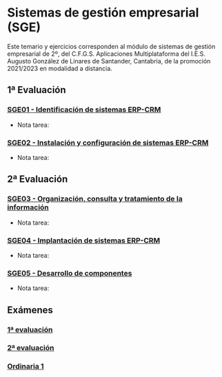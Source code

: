 # Sistemas de gestión empresarial (SGE)
Este temario y ejercicios corresponden al módulo de sistemas de gestión empresarial de 2º, del C.F.G.S. Aplicaciones Multiplataforma del I.E.S. Augusto González de Linares de Santander, Cantabria, de la promoción 2021/2023 en modalidad a distancia.
## 1ª Evaluación
### [SGE01 - Identificación de sistemas ERP-CRM](https://github.com/DiegoGlez1992/DAM/tree/main/Sistemas%20de%20gesti%C3%B3n%20empresarial/SGE01%20-%20Identificaci%C3%B3n%20de%20sistemas%20ERP-CRM)
* Nota tarea: 
### [SGE02 - Instalación y configuración de sistemas ERP-CRM](https://github.com/DiegoGlez1992/DAM/tree/main/Sistemas%20de%20gesti%C3%B3n%20empresarial/SGE02%20-%20Instalaci%C3%B3n%20y%20configuraci%C3%B3n%20de%20sistemas%20ERP-CRM)
* Nota tarea: 
## 2ª Evaluación
### [SGE03 - Organización, consulta y tratamiento de la información](https://github.com/DiegoGlez1992/DAM/tree/main/Sistemas%20de%20gesti%C3%B3n%20empresarial/SGE03%20-%20Organizaci%C3%B3n%2C%20consulta%20y%20tratamiento%20de%20la%20informaci%C3%B3n)
* Nota tarea: 
### [SGE04 - Implantación de sistemas ERP-CRM](https://github.com/DiegoGlez1992/DAM/tree/main/Sistemas%20de%20gesti%C3%B3n%20empresarial/SGE04%20-%20Implantaci%C3%B3n%20de%20sistemas%20ERP-CRM)
* Nota tarea: 
### [SGE05 - Desarrollo de componentes](https://github.com/DiegoGlez1992/DAM/tree/main/Sistemas%20de%20gesti%C3%B3n%20empresarial/SGE05%20-%20Desarrollo%20de%20componentes)
* Nota tarea: 
## Exámenes
### [1ª evaluación]()
### [2ª evaluación]()
### [Ordinaria 1]()
